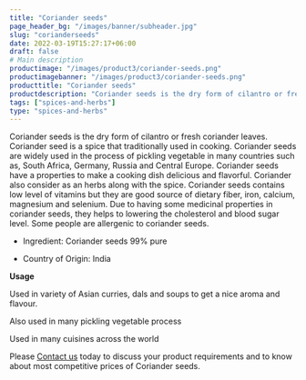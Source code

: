 ```yaml
---
title: "Coriander seeds"
page_header_bg: "/images/banner/subheader.jpg"
slug: "corianderseeds"
date: 2022-03-19T15:27:17+06:00
draft: false
# Main description
productimage: "/images/product3/coriander-seeds.png"
productimagebanner: "/images/product3/coriander-seeds.png"
producttitle: "Coriander seeds"
productdescription: "Coriander seeds is the dry form of cilantro or fresh..."
tags: ["spices-and-herbs"]
type: "spices-and-herbs"
---
```



Coriander seeds is the dry form of cilantro or fresh coriander leaves. Coriander seed is a spice that traditionally used in cooking. Coriander seeds are widely used in the process of pickling vegetable in many countries such as, South Africa, Germany, Russia and Central Europe. Coriander seeds have a properties to make a cooking dish delicious and flavorful. Coriander also consider as an herbs along with the spice. Coriander seeds contains low level of vitamins but they are good source of dietary fiber, iron, calcium, magnesium and selenium. Due to having some medicinal properties in coriander seeds, they helps to lowering the cholesterol and blood sugar level. Some people are allergenic to coriander seeds.

+ Ingredient: Coriander seeds 99% pure
 
+ Country of Origin: India

**Usage**

Used in variety of Asian curries, dals and soups to get a nice aroma and flavour.

Also used in many pickling vegetable process

Used in many cuisines across the world

Please [Contact us](/contactus) today to discuss your product requirements and to know about most competitive prices of Coriander seeds.
